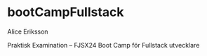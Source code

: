 # bootCampFullstack

Alice Eriksson

Praktisk Examination – FJSX24 Boot Camp för Fullstack utvecklare
